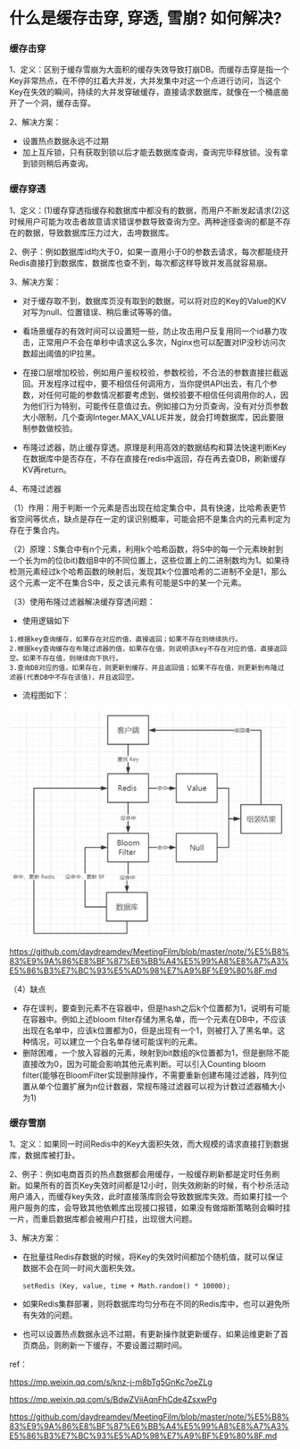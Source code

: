 # 什么是缓存击穿, 穿透, 雪崩? 如何解决?

### 缓存击穿

1、定义：区别于缓存雪崩为大面积的缓存失效导致打崩DB。而缓存击穿是指一个Key非常热点，在不停的扛着大并发，大并发集中对这一个点进行访问，当这个Key在失效的瞬间，持续的大并发穿破缓存，直接请求数据库，就像在一个桶底凿开了一个洞，缓存击穿。

2、解决方案：

- 设置热点数据永远不过期
- 加上互斥锁，只有获取到锁以后才能去数据库查询，查询完毕释放锁。没有拿到锁则稍后再查询。

### 缓存穿透

1、定义：(1)缓存穿透指缓存和数据库中都没有的数据，而用户不断发起请求(2)这时候用户可能为攻击者故意请求错误参数导致查询为空。两种途径查询的都是不存在的数据，导致数据库压力过大，击垮数据库。

2、例子：例如数据库id均大于0，如果一直用小于0的参数去请求，每次都能绕开Redis直接打到数据库，数据库也查不到，每次都这样导致并发高就容易崩。

3、解决方案：

- 对于缓存取不到，数据库页没有取到的数据，可以将对应的Key的Value的KV对写为null、位置错误、稍后重试等等的值。
- 看场景缓存的有效时间可以设置短一些，防止攻击用户反复用同一个id暴力攻击，正常用户不会在单秒中请求这么多次，Nginx也可以配置对IP没秒访问次数超出阈值的IP拉黑。

- 在接口层增加校验，例如用户鉴权校验，参数校验，不合法的参数直接拦截返回。开发程序过程中，要不相信任何调用方，当你提供API出去，有几个参数，对任何可能的参数情况都要考虑到，做校验要不相信任何调用你的人，因为他们行为特别，可能传任意值过去。例如接口为分页查询，没有对分页参数大小限制，几个查询Integer.MAX_VALUE并发，就会打垮数据库，因此要限制参数做校验。

- 布隆过滤器，防止缓存穿透。原理是利用高效的数据结构和算法快速判断Key在数据库中是否存在，不存在直接在redis中返回，存在再去查DB，刷新缓存KV再return。

4、布隆过滤器

（1）作用：用于判断一个元素是否出现在给定集合中，具有快速，比哈希表更节省空间等优点，缺点是存在一定的误识别概率，可能会把不是集合内的元素判定为存在于集合内。

（2）原理：S集合中有n个元素，利用k个哈希函数，将S中的每一个元素映射到一个长为m的位(bit)数组B中的不同位置上，这些位置上的二进制数均为1。如果待检测元素经过k个哈希函数的映射后，发现其k个位置哈希的二进制不全是1，那么这个元素一定不在集合S中，反之该元素有可能是S中的某一个元素。

（3）使用布隆过滤器解决缓存穿透问题：

- 使用逻辑如下

```
1.根据key查询缓存，如果存在对应的值，直接返回；如果不存在则继续执行。
2.根据key查询缓存在布隆过滤器的值，如果存在值，则说明该key不存在对应的值，直接返回空。如果不存在值，则继续向下执行。
3.查询DB对应的值，如果存在，则更新到缓存，并且返回值；如果不存在值，则更新到布隆过滤器(代表DB中不存在该值)，并且返回空。
```

- 流程图如下：

![](https://raw.githubusercontent.com/gaolijiemathcs/image-hosting/master/image-20220210180145909.png)

https://github.com/daydreamdev/MeetingFilm/blob/master/note/%E5%B8%83%E9%9A%86%E8%BF%87%E6%BB%A4%E5%99%A8%E8%A7%A3%E5%86%B3%E7%BC%93%E5%AD%98%E7%A9%BF%E9%80%8F.md

（4）缺点

- 存在误判，要查到元素不在容器中，但是hash之后k个位置都为1，说明有可能在容器中。例如上述bloom filter存储为黑名单，而一个元素在DB中，不应该出现在名单中，应该k位置都为0，但是出现有一个1，则被打入了黑名单。这种情况，可以建立一个白名单存储可能误判的元素。
- 删除困难，一个放入容器的元素，映射到bit数组的k位置都为1，但是删除不能直接改为0，因为可能会影响其他元素判断。可以引入Counting bloom filter(能够在BloomFilter实现删除操作，不需要重新创建布隆过滤器，阵列位置从单个位置扩展为n位计数器，常规布隆过滤器可以视为计数过滤器桶大小为1)

### 缓存雪崩

1、定义：如果同一时间Redis中的Key大面积失效，而大规模的请求直接打到数据库，数据库被打卦。

2、例子：例如电商首页的热点数据都会用缓存，一般缓存刷新都是定时任务刷新。如果所有的首页Key失效时间都是12小时，则失效刷新的时候，有个秒杀活动用户涌入，而缓存key失效，此时直接落库则会导致数据库失效。而如果打挂一个用户服务的库，会导致其他依赖库出现接口报错，如果没有做熔断策略则会瞬时挂一片，而重启数据库都会被用户打挂，出现很大问题。

3、解决方案：

- 在批量往Redis存数据的时候，将Key的失效时间都加个随机值，就可以保证数据不会在同一时间大面积失效。

  ```
  setRedis (Key, value, time + Math.random() * 10000);
  ```

- 如果Redis集群部署，则将数据库均匀分布在不同的Redis库中，也可以避免所有失效的问题。

- 也可以设置热点数据永远不过期，有更新操作就更新缓存，如果运维更新了首页商品，则刷新一下缓存，不要设置过期时间。

  

  



ref：

https://mp.weixin.qq.com/s/knz-j-m8bTg5GnKc7oeZLg

https://mp.weixin.qq.com/s/BdwZViiAqnFhCde4ZsxwPg

https://github.com/daydreamdev/MeetingFilm/blob/master/note/%E5%B8%83%E9%9A%86%E8%BF%87%E6%BB%A4%E5%99%A8%E8%A7%A3%E5%86%B3%E7%BC%93%E5%AD%98%E7%A9%BF%E9%80%8F.md